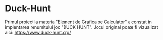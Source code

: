 # Duck-Hunt
Primul proiect la materia "Element de Grafica pe Calculator" a constat in implentarea renumitului joc "DUCK HUNT". Jocul original poate fi vizualizat aici: https://www.duck-hunt.org/
